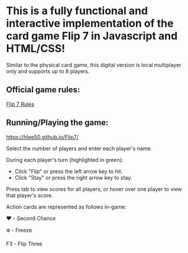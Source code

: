 # This is a fully functional and interactive implementation of the card game Flip 7 in Javascript and HTML/CSS!

Similar to the physical card game, this digital version is local multiplayer only and supports up to 8 players.


## Official game rules:
[Flip 7 Rules](https://cdn.shopify.com/s/files/1/0611/3958/3198/files/25_FLIP_7_TB_RULES_C_ND_1.pdf?v=1734983801)


## Running/Playing the game:
https://hlee50.github.io/Flip7/

Select the number of players and enter each player's name.

During each player's turn (highlighted in green):  
- Click "Flip" or press the left arrow key to hit.  
- Click "Stay" or press the right arrow key to stay.  

Press tab to view scores for all players, or hover over one player to view that player's score.


Action cards are represented as follows in-game:

:heart: - Second Chance

:snowflake: - Freeze

F3 - Flip Three
